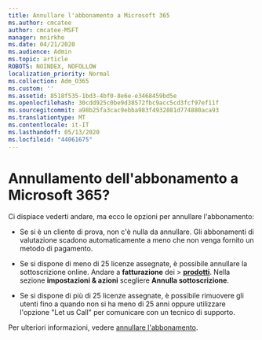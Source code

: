 ```yaml
---
title: Annullare l'abbonamento a Microsoft 365
ms.author: cmcatee
author: cmcatee-MSFT
manager: mnirkhe
ms.date: 04/21/2020
ms.audience: Admin
ms.topic: article
ROBOTS: NOINDEX, NOFOLLOW
localization_priority: Normal
ms.collection: Adm_O365
ms.custom: ''
ms.assetid: 8518f535-1bd3-4bf0-8e6e-e3468459bd5e
ms.openlocfilehash: 30cdd925c0be9d38572fbc9acc5cd3fcf97ef11f
ms.sourcegitcommit: a98b25fa3cac9ebba983f4932881d774880aca93
ms.translationtype: MT
ms.contentlocale: it-IT
ms.lasthandoff: 05/13/2020
ms.locfileid: "44061675"
---
```

# <a name="cancelling-your-microsoft-365-subscription"></a>Annullamento dell'abbonamento a Microsoft 365?

Ci dispiace vederti andare, ma ecco le opzioni per annullare l'abbonamento:
  
- Se si è un cliente di prova, non c'è nulla da annullare. Gli abbonamenti di valutazione scadono automaticamente a meno che non venga fornito un metodo di pagamento.

- Se si dispone di meno di 25 licenze assegnate, è possibile annullare la sottoscrizione online. Andare a **fatturazione** dei \> **[prodotti](https://go.microsoft.com/fwlink/p/?linkid=842054)**. Nella sezione **impostazioni & azioni** scegliere **Annulla sottoscrizione**.

- Se si dispone di più di 25 licenze assegnate, è possibile rimuovere gli utenti fino a quando non si ha meno di 25 anni oppure utilizzare l'opzione "Let us Call" per comunicare con un tecnico di supporto.

Per ulteriori informazioni, vedere [annullare l'abbonamento](https://docs.microsoft.com/office365/admin/subscriptions-and-billing/cancel-your-subscription).
